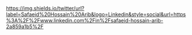 https://img.shields.io/twitter/url?label=Safaeid%20Hossain%20Arib&logo=Linkedin&style=social&url=https%3A%2F%2Fwww.linkedin.com%2Fin%2Fsafaeid-hossain-arib-2a859a1b5%2F

